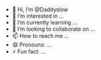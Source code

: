 - 👋 Hi, I’m @Daddyslow
- 👀 I’m interested in ...
- 🌱 I’m currently learning ...
- 💞️ I’m looking to collaborate on ...
- 📫 How to reach me ...
- 😄 Pronouns: ...
- ⚡ Fun fact: ...

<!---
Daddyslow/Daddyslow is a ✨ special ✨ repository because its `README.md` (this file) appears on your GitHub profile.
You can click the Preview link to take a look at your changes.
--->
